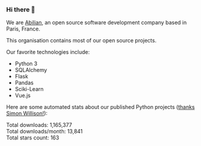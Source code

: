 ### Hi there 👋

We are [Abilian](https://abilian.com/), an open source software development company based in Paris, France.

This organisation contains most of our open source projects.

Our favorite technologies include:

- Python 3
- SQLAlchemy
- Flask
- Pandas
- Sciki-Learn
- Vue.js

Here are some automated stats about our published Python projects
([thanks Simon Willison!][sw-post]):

<!--marker-->
Total downloads: 1,165,377<br>
Total downloads/month: 13,841<br>
Total stars count: 163
<!--end-->

[sw-post]: https://simonwillison.net/2020/Jul/10/self-updating-profile-readme/